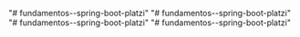 "# fundamentos--spring-boot-platzi" 
"# fundamentos--spring-boot-platzi" 
"# fundamentos--spring-boot-platzi" 
"# fundamentos--spring-boot-platzi" 

